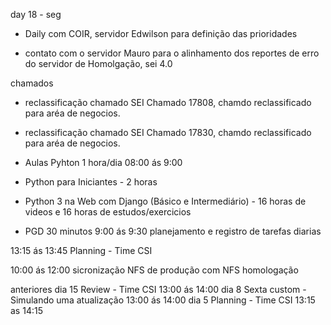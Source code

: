 day 18 - seg
- Daily com COIR, servidor Edwilson para definição das prioridades

- contato com o servidor Mauro para o alinhamento dos reportes de erro do servidor de Homolgação,
sei 4.0 

chamados
- reclassificação chamado SEI Chamado 17808, chamdo reclassificado para aréa de negocios.
- reclassificação chamado SEI Chamado 17830, chamdo reclassificado para aréa de negocios.

- Aulas Pyhton 1 hora/dia 08:00 ás 9:00
- Python para Iniciantes - 2 horas
- Python 3 na Web com Django (Básico e Intermediário) - 16 horas de videos e 16 horas de estudos/exercicios 

- PGD 30 minutos 9:00 ás 9:30
planejamento e  registro de tarefas diarias 

13:15 ás 13:45
Planning - Time CSI

10:00 ás 12:00 sicronização NFS de produção com NFS homologação 

anteriores
dia 15 Review - Time CSI 13:00 ás 14:00
dia 8 Sexta custom - Simulando uma atualização 13:00 ás 14:00
dia 5 Planning - Time CSI 13:15 as 14:15



